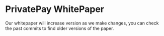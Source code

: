 # PrivatePay WhitePaper

Our whitepaper will increase version as we make changes, you can check the past commits to find older versions of the paper.
